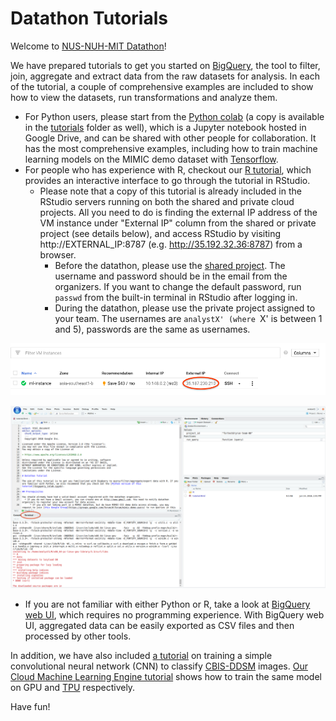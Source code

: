 # Datathon Tutorials

Welcome to [NUS-NUH-MIT Datathon](http://www.nus-datathon.com/)!

We have prepared tutorials to get you started on [BigQuery](https://cloud.google.com/bigquery/), the tool to filter, join, aggregate and extract data from the raw datasets for analysis. In each of the tutorial, a couple of comprehensive examples are included to show how to view the datasets, run transformations and analyze them.

* For Python users, please start from the [Python colab](http://colab.research.google.com/github/GoogleCloudPlatform/healthcare/blob/master/datathon/nusdatathon18/tutorials/bigquery_tutorial.ipynb) (a copy is available in the [tutorials](tutorials/bigquery_tutorial.ipynb) folder as well), which is a Jupyter notebook hosted in Google Drive, and can be shared with other people for collaboration. It has the most comprehensive examples, including how to train machine learning models on the MIMIC demo dataset with [Tensorflow](https://www.tensorflow.org/).
* For people who has experience with R, checkout our [R tutorial](tutorials/bigquery_tutorial.Rmd), which provides an interactive interface to go through the tutorial in RStudio.
  * Please note that a copy of this tutorial is already included in the RStudio servers running on both the shared and private cloud projects. All you need to do is finding the external IP address of the VM instance under "External IP" column from the shared or private project (see details below), and access RStudio by visiting http://EXTERNAL_IP:8787 (e.g. http://35.192.32.36:8787) from a browser.
     * Before the datathon, please use the [shared project](https://console.cloud.google.com/compute/instances?project=nus-datathon-2018-team-00). The username and password should be in the email from the organizers. If you want to change the default password, run `passwd` from the built-in terminal in RStudio after logging in.
     * During the datathon, please use the private project assigned to your team. The usernames are `analystX' (where `X' is between 1 and 5), passwords are the same as usernames.

![Lookup external IP](tutorials/images/external_ip.png)

![RStudio terminal](tutorials/images/rstudio_terminal.png)

* If you are not familiar with either Python or R, take a look at [BigQuery web UI](tutorials/bigquery_ui.md), which requires no programming experience. With BigQuery web UI, aggregated data can be easily exported as CSV files and then processed by other tools.

In addition, we have also included [a tutorial](http://colab.research.google.com/github/GoogleCloudPlatform/healthcare/blob/master/datathon/nusdatathon18/tutorials/ddsm_ml_tutorial.ipynb) on training a simple convolutional neural network (CNN) to classify [CBIS-DDSM](https://wiki.cancerimagingarchive.net/display/Public/CBIS-DDSM) images. [Our Cloud Machine Learning Engine tutorial](tutorials/cloud_ml_engine_tutorial.md) shows how to train the same model on GPU and [TPU](https://en.wikipedia.org/wiki/Tensor_processing_unit) respectively.

Have fun!